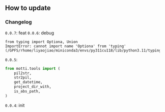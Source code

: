 ## How to update


### Changelog

`0.0.7`: feat
`0.0.6`: debug
```shell
from typing import Optiona, Union
ImportError: cannot import name 'Optiona' from 'typing' (/GPFS/rhome/liyaojiao/miniconda3/envs/py311cu118/lib/python3.11/typing.py)
```

`0.0.5`:
```python
from motti.tools import (
    pil2str,
    str2pil,
    get_datetime,
    project_dir_with,
    is_abs_path,
)
```

`0.0.4`: init
